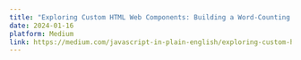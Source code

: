 ```yaml
---
title: "Exploring Custom HTML Web Components: Building a Word-Counting Textarea"
date: 2024-01-16
platform: Medium
link: https://medium.com/javascript-in-plain-english/exploring-custom-html-web-components-building-a-word-counting-textarea-f875df13dafe?sk=7b7793feaffb7cdde9fb3305be5ef0ce
---
```

